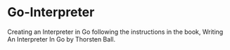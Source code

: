 # Go-Interpreter
Creating an Interpreter in Go following the instructions in the book, Writing An Interpreter In Go by Thorsten Ball.
